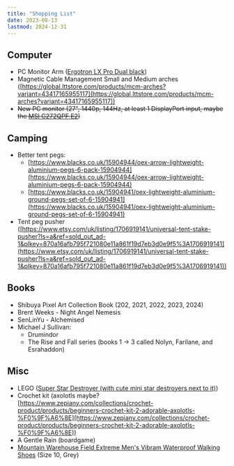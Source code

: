 ```yaml
---
title: "Shopping List"
date: 2023-08-13
lastmod: 2024-12-31
---
```


## Computer

- PC Monitor Arm ([Ergotron LX Pro Dual black](https://uk.insight.com/en_GB/shop/product/45-686-292/ergotron/45-686-292/Ergotron-LX-Pro-mounting-kit-modular-for-2-LCD-displays-sidebyside-black/))
- Magnetic Cable Management Small and Medium arches ([https://global.lttstore.com/products/mcm-arches?variant=43417165955117](https://global.lttstore.com/products/mcm-arches?variant=43417165955117))
- ~~New PC monitor (27", 1440p, 144Hz, at least 1 DisplayPort input, maybe the [MSI G272QPF E2](https://www.amazon.co.uk/MSI-G272QPF-E2-Gaming-Monitor/dp/B0CPQ7D6QJ))~~

## Camping

- Better tent pegs:
  - [https://www.blacks.co.uk/15904944/oex-arrow-lightweight-aluminium-pegs-6-pack-15904944](https://www.blacks.co.uk/15904944/oex-arrow-lightweight-aluminium-pegs-6-pack-15904944)
  - [https://www.blacks.co.uk/15904941/oex-lightweight-aluminium-ground-pegs-set-of-6-15904941](https://www.blacks.co.uk/15904941/oex-lightweight-aluminium-ground-pegs-set-of-6-15904941)
- Tent peg pusher ([https://www.etsy.com/uk/listing/1706919141/universal-tent-stake-pusher?ls=a&ref=sold_out_ad-1&plkey=870a16afb795f721080e11a861f19d7eb3d0e9f5%3A1706919141](https://www.etsy.com/uk/listing/1706919141/universal-tent-stake-pusher?ls=a&ref=sold_out_ad-1&plkey=870a16afb795f721080e11a861f19d7eb3d0e9f5%3A1706919141))

## Books

- Shibuya Pixel Art Collection Book (202, 2021, 2022, 2023, 2024)
- Brent Weeks - Night Angel Nemesis
- SenLinYu - Alchemised
- Michael J Sullivan:
  - Drumindor
  - The Rise and Fall series (books 1 -> 3 called Nolyn, Farilane, and Esrahaddon)

## Misc

- LEGO ([Super Star Destroyer (with cute mini star destroyers next to it)](https://www.lego.com/en-gb/product/executor-super-star-destroyer-75356))
- Crochet kit (axolotls maybe? [https://www.zepiany.com/collections/crochet-product/products/beginners-crochet-kit-2-adorable-axolotls-%F0%9F%A6%8E](https://www.zepiany.com/collections/crochet-product/products/beginners-crochet-kit-2-adorable-axolotls-%F0%9F%A6%8E))
- A Gentle Rain (boardgame)
- [Mountain Warehouse Field Extreme Men's Vibram Waterproof Walking Shoes](https://www.mountainwarehouse.com/p/022025/mw/field-extreme-mens-vibram-waterproof-walking-shoes/grey/) (Size 10, Grey)

